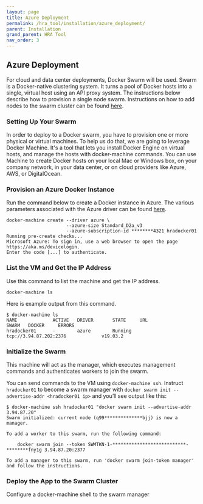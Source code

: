 ```yaml
---
layout: page
title: Azure Deployment
permalink: /hra_tool/installation/azure_deployment/
parent: Installation
grand_parent: HRA Tool
nav_order: 3
---
```


## Azure Deployment
For cloud and data center deployments, Docker Swarm will be used.  Swarm is a Docker-native clustering system.  It turns a pool of Docker hosts into a single, virtual host using an API proxy system.  The instructions below describe how to provision a single node swarm.  Instructions on how to add nodes to the swarm cluster can be found [here](https://docs.docker.com/v17.09/get-started/part4/#set-up-your-swarm).

### Setting Up Your Swarm
In order to deploy to a Docker swarm, you have to provision one or more physical or virtual machines.  To help us do that, we are going to leverage Docker Machine.  It's a tool that lets you install Docker Engine on virtual hosts, and manage the hosts with docker-machine commands. You can use Machine to create Docker hosts on your local Mac or Windows box, on your company network, in your data center, or on cloud providers like Azure, AWS, or DigitalOcean.  


### Provision an Azure Docker Instance
Run the command below to create a Docker instance in Azure.  The various parameters associated with the Azure driver can be found [here](https://docs.docker.com/machine/drivers/azure/). 

```                     
docker-machine create --driver azure \
                      --azure-size Standard_D2a_v3
                      --azure-subscription-id ********4321 hradocker01
Running pre-create checks...
Microsoft Azure: To sign in, use a web browser to open the page https://aka.ms/devicelogin.
Enter the code [...] to authenticate.
```

### List the VM and Get the IP Address
Use this command to list the machine and get the IP address. 

```
docker-machine ls
```
Here is example output from this command.

```
$ docker-machine ls
NAME             ACTIVE   DRIVER       STATE     URL                        SWARM   DOCKER     ERRORS
hradocker01      -        azure        Running   tcp://3.94.87.202:2376             v19.03.2
```

### Initialize the Swarm 

This machine will act as the manager, which executes management commands and authenticates workers to join the swarm.

You can send commands to the VM using `docker-machine ssh`. Instruct `hradocker01` to become a swarm manager with `docker swarm init --advertise-addr <hradocker01 ip>` and you’ll see output like this:
```
$ docker-machine ssh hradocker01 "docker swarm init --advertise-addr 3.94.87.20"
Swarm initialized: current node (q99**************bjj) is now a manager.

To add a worker to this swarm, run the following command:

    docker swarm join --token SWMTKN-1-***************************-********fny1g 3.94.87.20:2377

To add a manager to this swarm, run 'docker swarm join-token manager' and follow the instructions.
```

### Deploy the App to the Swarm Cluster
Configure a docker-machine shell to the swarm manager
